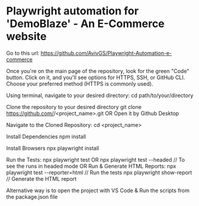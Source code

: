 # Playwright automation for 'DemoBlaze' - An E-Commerce website 

Go to this url: https://github.com/AvivGS/Playwright-Automation-e-commerce

Once you're on the main page of the repository, look for the green "Code" button.
Click on it, and you'll see options for HTTPS, SSH, or GitHub CLI. Choose your preferred method (HTTPS is commonly used).

Using terminal, navigate to your desired directory:
  cd path/to/your/directory
  
Clone the repository to your desired directory
  git clone https://github.com/<your-username>/<project_name>.git
    OR
  Open it by Github Desktop
  
Navigate to the Cloned Repository:
  cd <project_name>
  
Install Dependencies
  npm install
  
Install Browsers
  npx playwright install
  
 Run the Tests:
  npx playwright test
    OR
  npx playwright test --headed // To see the runs in headed mode
    OR
  Run & Generate HTML Reports:
    npx playwright test --reporter=html // Run the tests
    npx playwright show-report // Generate the HTML report
    
Alternative way is to open the project with VS Code & Run the scripts from the package.json file

